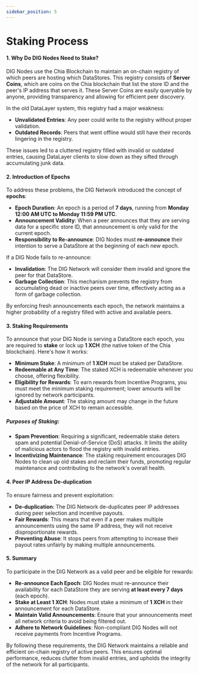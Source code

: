 ```yaml
---
sidebar_position: 5
---
```


# Staking Process

#### 1. Why Do DIG Nodes Need to Stake?

DIG Nodes use the Chia Blockchain to maintain an on-chain registry of which peers are hosting which DataStores. This registry consists of **Server Coins**, which are coins on the Chia blockchain that list the store ID and the peer's IP address that serves it. These Server Coins are easily queryable by anyone, providing transparency and allowing for efficient peer discovery.

In the old DataLayer system, this registry had a major weakness:

- **Unvalidated Entries**: Any peer could write to the registry without proper validation.
- **Outdated Records**: Peers that went offline would still have their records lingering in the registry.

These issues led to a cluttered registry filled with invalid or outdated entries, causing DataLayer clients to slow down as they sifted through accumulating junk data.

#### 2. Introduction of Epochs

To address these problems, the DIG Network introduced the concept of **epochs**:

- **Epoch Duration**: An epoch is a period of **7 days**, running from **Monday 12:00 AM UTC to Monday 11:59 PM UTC**.
- **Announcement Validity**: When a peer announces that they are serving data for a specific store ID, that announcement is only valid for the current epoch.
- **Responsibility to Re-announce**: DIG Nodes must **re-announce** their intention to serve a DataStore at the beginning of each new epoch.

If a DIG Node fails to re-announce:

- **Invalidation**: The DIG Network will consider them invalid and ignore the peer for that DataStore.
- **Garbage Collection**: This mechanism prevents the registry from accumulating dead or inactive peers over time, effectively acting as a form of garbage collection.

By enforcing fresh announcements each epoch, the network maintains a higher probability of a registry filled with active and available peers.

#### 3. Staking Requirements

To announce that your DIG Node is serving a DataStore each epoch, you are required to **stake** or lock up **1 XCH** (the native token of the Chia blockchain). Here's how it works:

- **Minimum Stake**: A minimum of **1 XCH** must be staked per DataStore.
- **Redeemable at Any Time**: The staked XCH is redeemable whenever you choose, offering flexibility.
- **Eligibility for Rewards**: To earn rewards from Incentive Programs, you must meet the minimum staking requirement; lower amounts will be ignored by network participants.
- **Adjustable Amount**: The staking amount may change in the future based on the price of XCH to remain accessible.

##### Purposes of Staking:

- **Spam Prevention**: Requiring a significant, redeemable stake deters spam and potential Denial-of-Service (DoS) attacks. It limits the ability of malicious actors to flood the registry with invalid entries.
- **Incentivizing Maintenance**: The staking requirement encourages DIG Nodes to clean up old stakes and reclaim their funds, promoting regular maintenance and contributing to the network's overall health.

#### 4. Peer IP Address De-duplication

To ensure fairness and prevent exploitation:

- **De-duplication**: The DIG Network de-duplicates peer IP addresses during peer selection and incentive payouts.
- **Fair Rewards**: This means that even if a peer makes multiple announcements using the same IP address, they will not receive disproportionate rewards.
- **Preventing Abuse**: It stops peers from attempting to increase their payout rates unfairly by making multiple announcements.

#### 5. Summary

To participate in the DIG Network as a valid peer and be eligible for rewards:

- **Re-announce Each Epoch**: DIG Nodes must re-announce their availability for each DataStore they are serving **at least every 7 days** (each epoch).
- **Stake at Least 1 XCH**: Nodes must stake a minimum of **1 XCH** in their announcement for each DataStore.
- **Maintain Valid Announcements**: Ensure that your announcements meet all network criteria to avoid being filtered out.
- **Adhere to Network Guidelines**: Non-compliant DIG Nodes will not receive payments from Incentive Programs.

By following these requirements, the DIG Network maintains a reliable and efficient on-chain registry of active peers. This ensures optimal performance, reduces clutter from invalid entries, and upholds the integrity of the network for all participants.